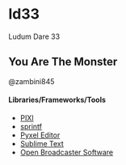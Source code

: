 # ld33
Ludum Dare 33

## You Are The Monster ##

@zambini845

#### Libraries/Frameworks/Tools ####
* [PIXI][1]
* [sprintf][2]
* [Pyxel Editor][3]
* [Sublime Text][4]
* [Open Broadcaster Software][5]


[1]: http://www.pixijs.com/
[2]: https://github.com/alexei/sprintf.js
[3]: http://pyxeledit.com/
[4]: http://www.sublimetext.com/
[5]: https://obsproject.com/
